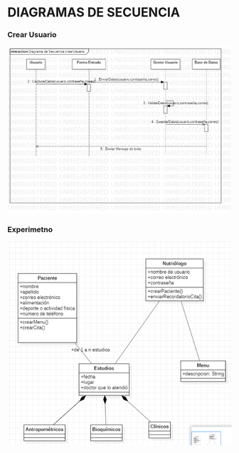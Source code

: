# DIAGRAMAS DE SECUENCIA

### Crear Usuario
![alt text](Secuencia_CrearUsuario.jpeg)

### Experimetno
![alt text](Things_for_nutay/algo.PNG)
